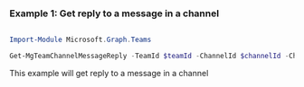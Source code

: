 ### Example 1: Get reply to a message in a channel

```powershell

Import-Module Microsoft.Graph.Teams

Get-MgTeamChannelMessageReply -TeamId $teamId -ChannelId $channelId -ChatMessageId $chatMessageId -ChatMessageId1 $chatMessageId1

```
This example will get reply to a message in a channel

